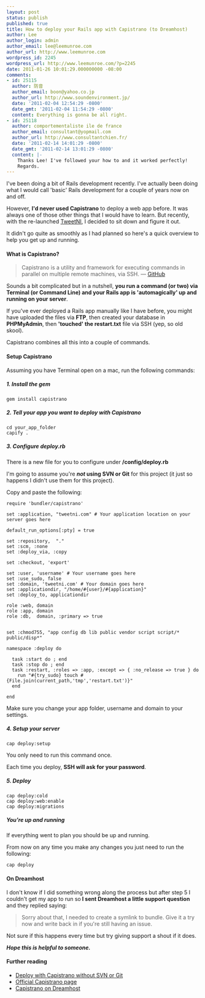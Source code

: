 ```yaml
---
layout: post
status: publish
published: true
title: How to deploy your Rails app with Capistrano (to Dreamhost)
author: Lee
author_login: admin
author_email: lee@leemunroe.com
author_url: http://www.leemunroe.com
wordpress_id: 2245
wordpress_url: http://www.leemunroe.com/?p=2245
date: 2011-01-26 10:01:29.000000000 -08:00
comments:
- id: 25115
  author: 防音
  author_email: boon@yahoo.co.jp
  author_url: http://www.soundenvironment.jp/
  date: '2011-02-04 12:54:29 -0800'
  date_gmt: '2011-02-04 11:54:29 -0800'
  content: Everything is gonna be all right.
- id: 25118
  author: comportementaliste ile de france
  author_email: consultant@yopmail.com
  author_url: http://www.consultantchien.fr/
  date: '2011-02-14 14:01:29 -0800'
  date_gmt: '2011-02-14 13:01:29 -0800'
  content: |-
    Thanks Lee! I've followed your how to and it worked perfectly!
    Regards.
---
```

I've been doing a bit of Rails development recently. I've actually been doing what I would call 'basic' Rails development for a couple of years now on and off. 

However, <strong>I'd never used Capistrano</strong> to deploy a web app before. It was always one of those other things that I would have to learn. But recently, with the re-launched <a href="http://tweetni.com">TweetNI</a>, I decided to sit down and figure it out.

It didn't go quite as smoothly as I had planned so here's a quick overview to help you get up and running.

<!--more-->

<h4>What is Capistrano?</h4>

<blockquote>Capistrano is a utility and framework for executing commands in parallel on multiple remote machines, via SSH.
&mdash; <a href="https://github.com/capistrano/capistrano">GitHub</a></blockquote>

Sounds a bit complicated but in a nutshell, <strong>you run a command (or two) via Terminal (or Command Line) and your Rails app is 'automagically' up and running on your server</strong>.

If you've ever deployed a Rails app manually like I have before, you might have uploaded the files via <strong>FTP</strong>, then created your database in <strong>PHPMyAdmin</strong>, then <strong>'touched' the restart.txt</strong> file via SSH (yep, so old skool).

Capistrano combines all this into a couple of commands.

<h4>Setup Capistrano</h4>

Assuming you have Terminal open on a mac, run the following commands:

<h5>1. Install the gem</h5>

<pre><code>gem install capistrano</code></pre>

<h5>2. Tell your app you want to deploy with Capistrano</h5>

<pre><code>cd your_app_folder
capify .</code></pre>

<h5>3. Configure deploy.rb</h5>
There is a new file for you to configure under <strong>/config/deploy.rb</strong>

I'm going to assume you're <strong>*not* using SVN or Git</strong> for this project (it just so happens I didn't use them for this project).

Copy and paste the following:

<pre><code>require 'bundler/capistrano'

set :application, "tweetni.com" # Your application location on your server goes here

default_run_options[:pty] = true

set :repository,  "."
set :scm, :none
set :deploy_via, :copy

set :checkout, 'export'

set :user, 'username' # Your username goes here
set :use_sudo, false
set :domain, 'tweetni.com' # Your domain goes here
set :applicationdir, "/home/#{user}/#{application}"
set :deploy_to, applicationdir

role :web, domain                 
role :app, domain                          
role :db,  domain, :primary => true 


set :chmod755, "app config db lib public vendor script script/* public/disp*"

namespace :deploy do
  
  task :start do ; end
  task :stop do ; end
  task :restart, :roles => :app, :except => { :no_release => true } do
    run "#{try_sudo} touch #{File.join(current_path,'tmp','restart.txt')}"
  end
  
end</code></pre>

Make sure you change your app folder, username and domain to your settings.

<h5>4. Setup your server</h5>

<pre><code>cap deploy:setup</code></pre>

You only need to run this command once.

Each time you deploy, <strong>SSH will ask for your password</strong>.

<h5>5. Deploy</h5>
<pre><code>cap deploy:cold
cap deploy:web:enable
cap deploy:migrations</code></pre>

<h5>You're up and running</h5>
If everything went to plan you should be up and running.

From now on any time you make any changes you just need to run the following:
<pre><code>cap deploy</code></pre>

<h4>On Dreamhost</h4>

I don't know if I did something wrong along the process but after step 5 I couldn't get my app to run so<strong> I sent Dreamhost a little support question</strong> and they replied saying:

<blockquote>Sorry about that, I needed to create a symlink to bundle. Give it a try now and write back in if you're still having an issue.</blockquote>

Not sure if this happens every time but try giving support a shout if it does.

<strong><em>Hope this is helpful to someone.</em></strong>

<h4>Further reading</h4>
<ul>
<li><a href="http://www.maxkpage.com/blog/capistrano-rails-deploy-without-svn-or-git/">Deploy with Capistrano without SVN or Git</a></li>
<li><a href="https://github.com/capistrano/capistrano">Official Capistrano page</a></li>
<li><a href="http://wiki.dreamhost.com/Capistrano">Capistrano on Dreamhost</a></li>
</ul>
